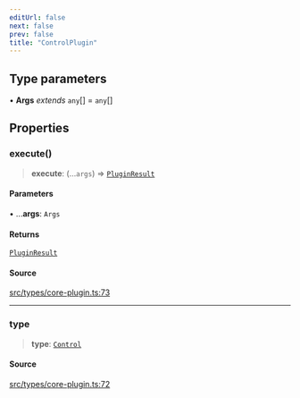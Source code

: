 ```yaml
---
editUrl: false
next: false
prev: false
title: "ControlPlugin"
---
```


## Type parameters

• **Args** *extends* `any`[] = `any`[]

## Properties

### execute()

> **execute**: (...`args`) => [`PluginResult`](/v3/api/type-aliases/pluginresult/)

#### Parameters

• ...**args**: `Args`

#### Returns

[`PluginResult`](/v3/api/type-aliases/pluginresult/)

#### Source

[src/types/core-plugin.ts:73](https://github.com/sern-handler/handler/blob/a19edaf8838dcf088d3947f4a6aa6213d8f5bb9e/src/types/core-plugin.ts#L73)

***

### type

> **type**: [`Control`](/v3/api/enumerations/plugintype/#control)

#### Source

[src/types/core-plugin.ts:72](https://github.com/sern-handler/handler/blob/a19edaf8838dcf088d3947f4a6aa6213d8f5bb9e/src/types/core-plugin.ts#L72)
